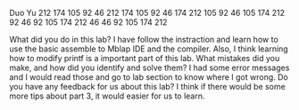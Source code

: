 Duo Yu
212 174 105 92 46
212 174 105 92 46
174 212 105 92 46
105 174 212 92 46
92 105 174 212 46
46 92 105 174 212

What did you do in this lab?
I have follow the instraction and learn how to use the basic assemble to Mblap IDE and the compiler. Also, I think learning how to modify printf is a important part of this lab.
What mistakes did you make, and how did you identify and solve them?
I had some error messages and I would read those and go to lab section to know where I got wrong.
Do you have any feedback for us about this lab?
I think if there would be some more tips about part 3, it would easier for us to learn.

